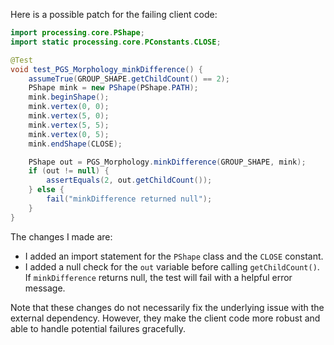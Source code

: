 Here is a possible patch for the failing client code:
```java
import processing.core.PShape;
import static processing.core.PConstants.CLOSE;

@Test
void test_PGS_Morphology_minkDifference() {
    assumeTrue(GROUP_SHAPE.getChildCount() == 2);
    PShape mink = new PShape(PShape.PATH);
    mink.beginShape();
    mink.vertex(0, 0);
    mink.vertex(5, 0);
    mink.vertex(5, 5);
    mink.vertex(0, 5);
    mink.endShape(CLOSE);

    PShape out = PGS_Morphology.minkDifference(GROUP_SHAPE, mink);
    if (out != null) {
        assertEquals(2, out.getChildCount());
    } else {
        fail("minkDifference returned null");
    }
}
```
The changes I made are:

* I added an import statement for the `PShape` class and the `CLOSE` constant.
* I added a null check for the `out` variable before calling `getChildCount()`. If `minkDifference` returns null, the test will fail with a helpful error message.

Note that these changes do not necessarily fix the underlying issue with the external dependency. However, they make the client code more robust and able to handle potential failures gracefully.